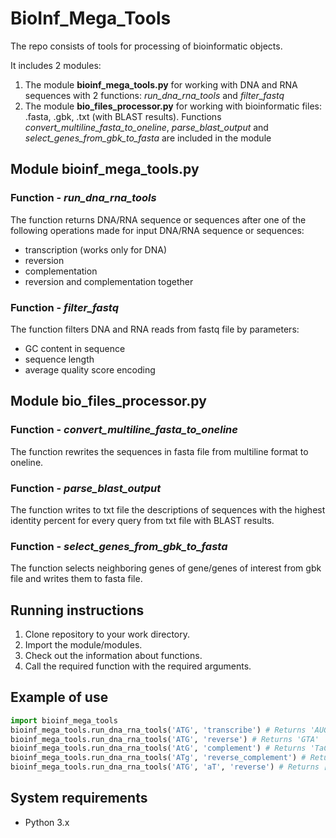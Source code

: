 # BioInf_Mega_Tools

The repo consists of tools for processing of bioinformatic objects.

It includes 2 modules:

1. The module **bioinf_mega_tools.py** for working with DNA and RNA sequences with 2 functions: *run_dna_rna_tools* and *filter_fastq*
2. The module **bio_files_processor.py** for working with bioinformatic files: .fasta, .gbk, .txt (with BLAST results). Functions *convert_multiline_fasta_to_oneline*, *parse_blast_output* and *select_genes_from_gbk_to_fasta* are included in the module

## Module bioinf_mega_tools.py
### Function - *run_dna_rna_tools*

The function returns DNA/RNA sequence or sequences after one of the following operations made for input DNA/RNA sequence or sequences:
 - transcription (works only for DNA)
 - reversion
 - complementation
 - reversion and complementation together

### Function - *filter_fastq*

The function filters DNA and RNA reads from fastq file by parameters:
 - GC content in sequence
 - sequence length
 - average quality score encoding

## Module bio_files_processor.py
### Function - *convert_multiline_fasta_to_oneline*

The function rewrites the sequences in fasta file from multiline format to oneline.

### Function - *parse_blast_output*

The function writes to txt file the descriptions of sequences with the highest identity percent for every query from txt file with BLAST results.

### Function - *select_genes_from_gbk_to_fasta*

The function selects neighboring genes of gene/genes of interest from gbk file and writes them to fasta file.

## Running instructions

1. Clone repository to your work directory.
2. Import the module/modules.
3. Check out the information about functions.
4. Call the required function with the required arguments.

## Example of use 

```python
import bioinf_mega_tools
bioinf_mega_tools.run_dna_rna_tools('ATG', 'transcribe') # Returns 'AUG'
bioinf_mega_tools.run_dna_rna_tools('ATG', 'reverse') # Returns 'GTA'
bioinf_mega_tools.run_dna_rna_tools('AtG', 'complement') # Returns 'TaC'
bioinf_mega_tools.run_dna_rna_tools('ATg', 'reverse_complement') # Returns 'cAT'
bioinf_mega_tools.run_dna_rna_tools('ATG', 'aT', 'reverse') # Returns ['GTA', 'Ta']
```

## System requirements
- Python 3.x
